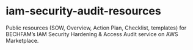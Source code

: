 # iam-security-audit-resources
Public resources (SOW, Overview, Action Plan, Checklist, templates) for BECHFAM’s IAM Security Hardening &amp; Access Audit service on AWS Marketplace.
